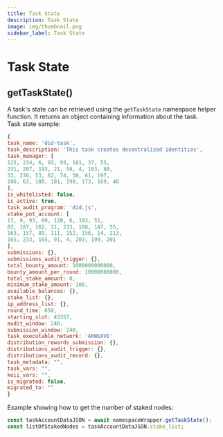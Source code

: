 ```yaml
---
title: Task State
description: Task State
image: img/thumbnail.png
sidebar_label: Task State
---
```


# Task State

## getTaskState()

A task's state can be retrieved using the `getTaskState` namespace helper function. It returns an object containing information about the task. <br />
Task state sample:

```javascript
{
task_name: 'did-task',
task_description: 'This task creates decentralized identities',
task_manager: [
125, 234, 6, 93, 93, 181, 37, 55,
231, 207, 193, 21, 58, 4, 163, 80,
33, 236, 53, 62, 74, 30, 61, 197,
106, 63, 180, 101, 198, 173, 169, 48
],
is_whitelisted: false,
is_active: true,
task_audit_program: 'did.js',
stake_pot_account: [
13, 9, 93, 69, 120, 6, 193, 51,
83, 187, 162, 11, 233, 108, 147, 55,
163, 157, 89, 111, 152, 156, 14, 213,
165, 233, 165, 91, 4, 203, 199, 201
],
submissions: {},
submissions_audit_trigger: {},
total_bounty_amount: 1000000000000,
bounty_amount_per_round: 10000000000,
total_stake_amount: 0,
minimum_stake_amount: 100,
available_balances: {},
stake_list: {},
ip_address_list: {},
round_time: 650,
starting_slot: 43357,
audit_window: 240,
submission_window: 240,
task_executable_network: 'ARWEAVE'
distribution_rewards_submission: {},
distributions_audit_trigger: {},
distributions_audit_record: {},
task_metadata: "",
task_vars: "",
koii_vars: "",
is_migrated: false,
migrated_to: ""
}
```

Example showing how to get the number of staked nodes:

```javascript
const taskAccountDataJSON = await namespaceWrapper.getTaskState();
const listOfStakedNodes = taskAccountDataJSON.stake_list;
```

